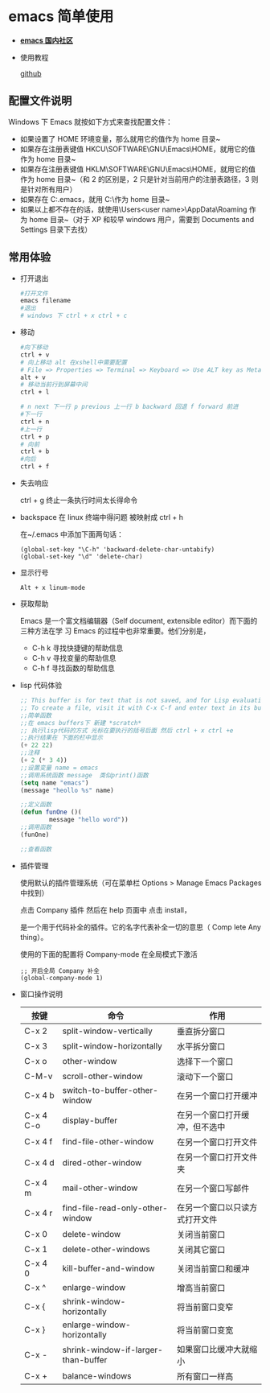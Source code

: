 # emacs 简单使用

- **[emacs 国内社区](https://emacs-china.org/)**

- 使用教程

  [github](https://github.com/emacs-china/Spacemacs-rocks)

## 配置文件说明

Windows 下 Emacs 就按如下方式来查找配置文件：

- 如果设置了 HOME 环境变量，那么就用它的值作为 home 目录~
- 如果存在注册表键值 HKCU\SOFTWARE\GNU\Emacs\HOME，就用它的值作为 home 目录~
- 如果存在注册表键值 HKLM\SOFTWARE\GNU\Emacs\HOME，就用它的值作为 home 目录~（和 2 的区别是，2 只是针对当前用户的注册表路径，3 则是针对所有用户）
- 如果存在 C:\.emacs，就用 C:\作为 home 目录~
- 如果以上都不存在的话，就使用<system root>\Users\<user name>\AppData\Roaming 作为 home 目录~（对于 XP 和较早 windows 用户，需要到 Documents and Settings 目录下去找）

## 常用体验

- 打开退出

  ```sh
  #打开文件
  emacs filename
  #退出
  # windows 下 ctrl + x ctrl + c
  ```

- 移动

  ```sh
  #向下移动
  ctrl + v
  # 向上移动 alt 在xshell中需要配置
  # File => Properties => Terminal => Keyboard => Use ALT key as Meta key
  alt + v
  # 移动当前行到屏幕中间
  ctrl + l

  # n next 下一行 p previous 上一行 b backward 回退 f forward 前进
  #下一行
  ctrl + n
  #上一行
  ctrl + p
  # 向前
  ctrl + b
  #向后
  ctrl + f
  ```

- 失去响应

  ctrl + g 终止一条执行时间太长得命令

- backspace 在 linux 终端中得问题 被映射成 ctrl + h

  在~/.emacs 中添加下面两句话：

  ```emacs
  (global-set-key "\C-h" 'backward-delete-char-untabify)
  (global-set-key "\d" 'delete-char)
  ```

- 显示行号

  `Alt + x linum-mode`

- 获取帮助

  Emacs 是一个富文档编辑器（Self document, extensible editor）而下面的三种方法在学 习 Emacs 的过程中也非常重要。他们分别是，

  - C-h k 寻找快捷键的帮助信息
  - C-h v 寻找变量的帮助信息
  - C-h f 寻找函数的帮助信息

- lisp 代码体验

  ```lisp
  ;; This buffer is for text that is not saved, and for Lisp evaluation.
  ;; To create a file, visit it with C-x C-f and enter text in its buffer.
  ;;简单函数
  ;;在 emacs buffers下 新建 *scratch*
  ;; 执行lisp代码的方式 光标在要执行的括号后面 然后 ctrl + x ctrl +e
  ;;执行结果在 下面的栏中显示
  (+ 22 22)
  ;;注释
  (+ 2 (* 3 4))
  ;;设置变量 name = emacs
  ;;调用系统函数 message  类似print()函数
  (setq name "emacs")
  (message "heollo %s" name)

  ;;定义函数
  (defun funOne ()(
          message "hello word"))
  ;;调用函数
  (funOne)

  ;;查看函数
  ```

- 插件管理

  使用默认的插件管理系统（可在菜单栏 Options > Manage Emacs Packages 中找到）

  点击 Company 插件 然后在 help 页面中 点击 install，

  是一个用于代码补全的插件。它的名字代表补全一切的意思（ Comp lete Any thing）。

  使用的下面的配置将 Company-mode 在全局模式下激活

  ```
  ;; 开启全局 Company 补全
  (global-company-mode 1)
  ```

- 窗口操作说明

  | 按键      | 命令                                | 作用                           |
  | --------- | ----------------------------------- | ------------------------------ |
  | C-x 2     | split-window-vertically             | 垂直拆分窗口                   |
  | C-x 3     | split-window-horizontally           | 水平拆分窗口                   |
  | C-x o     | other-window                        | 选择下一个窗口                 |
  | C-M-v     | scroll-other-window                 | 滚动下一个窗口                 |
  | C-x 4 b   | switch-to-buffer-other-window       | 在另一个窗口打开缓冲           |
  | C-x 4 C-o | display-buffer                      | 在另一个窗口打开缓冲，但不选中 |
  | C-x 4 f   | find-file-other-window              | 在另一个窗口打开文件           |
  | C-x 4 d   | dired-other-window                  | 在另一个窗口打开文件夹         |
  | C-x 4 m   | mail-other-window                   | 在另一个窗口写邮件             |
  | C-x 4 r   | find-file-read-only-other-window    | 在另一个窗口以只读方式打开文件 |
  | C-x 0     | delete-window                       | 关闭当前窗口                   |
  | C-x 1     | delete-other-windows                | 关闭其它窗口                   |
  | C-x 4 0   | kill-buffer-and-window              | 关闭当前窗口和缓冲             |
  | C-x ^     | enlarge-window                      | 增高当前窗口                   |
  | C-x {     | shrink-window-horizontally          | 将当前窗口变窄                 |
  | C-x }     | enlarge-window-horizontally         | 将当前窗口变宽                 |
  | C-x -     | shrink-window-if-larger-than-buffer | 如果窗口比缓冲大就缩小         |
  | C-x +     | balance-windows                     | 所有窗口一样高                 |
